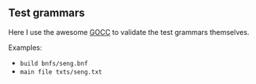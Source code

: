 ## Test grammars

Here I use the awesome [GOCC](https://github.com/goccmack/gocc) to validate the test grammars themselves.

Examples:

* `build bnfs/seng.bnf`
* `main file txts/seng.txt`
